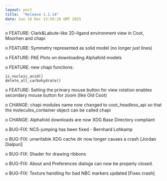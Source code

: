 ```yaml
---
layout: post
title:  "Release 1.1.14"
date: Sun 16 Mar 13:59:28 GMT 2025
---
```


  o FEATURE: Clark&Labute-like 2D-ligand environment view in Coot,
             Moorhen and chapi

  o FEATURE: Symmetry represented as solid model (no longer just lines)

  o FEATURE: PAE Plots on downloading Alphafold models

  o FEATURE: new chapi functions:

    is_nucleic_acid()
    delete_all_carbohydrate()

  o FEATURE: Setting the primary mouse button for view rotation enables
             secondary mouse button for zoom (like Old Coot)

  o CHANGE:  chapi modules name now changed to coot_headless_api
             so that the molecules_container object can be called
             chapi

  o CHANGE:  Alphafold downloads are now XDG Base Directory compliant

  o BUG-FIX: NCS-jumping has been fixed - Bernhard Lohkamp

  o BUG-FIX: unwritable XDG cache dir now longer causes a crash
             [Jordan Dialpuri]

  o BUG-FIX: Shader for drawing ribbons

  o BUG-FIX: About and Preferences dialogs can now be properly closed.

  o BUG-FIX: Texture handling for bad NBC markers updated [Fixes crash]
